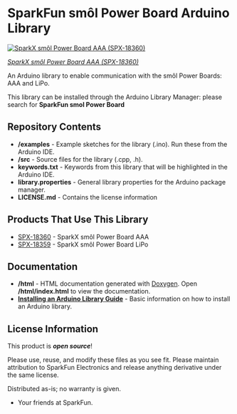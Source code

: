 # SparkFun smôl Power Board Arduino Library

[![SparkX smôl Power Board AAA (SPX-18360)]()](https://www.sparkfun.com/products/18360)

[*SparkX smôl Power Board AAA (SPX-18360)*](https://www.sparkfun.com/products/18360)

An Arduino library to enable communication with the smôl Power Boards: AAA and LiPo.

This library can be installed through the Arduino Library Manager: please search for **SparkFun smol Power Board**

## Repository Contents

- **/examples** - Example sketches for the library (.ino). Run these from the Arduino IDE.
- **/src** - Source files for the library (.cpp, .h).
- **keywords.txt** - Keywords from this library that will be highlighted in the Arduino IDE.
- **library.properties** - General library properties for the Arduino package manager.
- **LICENSE.md** - Contains the license information

## Products That Use This Library

- [SPX-18360](https://www.sparkfun.com/products/18360) - SparkX smôl Power Board AAA
- [SPX-18359](https://www.sparkfun.com/products/18359) - SparkX smôl Power Board LiPo

## Documentation

- **/html** - HTML documentation generated with [Doxygen](https://www.doxygen.nl/index.html). Open **/html/index.html** to view the documentation.
- **[Installing an Arduino Library Guide](https://learn.sparkfun.com/tutorials/installing-an-arduino-library)** - Basic information on how to install an Arduino library.

## License Information

This product is _**open source**_!

Please use, reuse, and modify these files as you see fit. Please maintain attribution to SparkFun Electronics and release anything derivative under the same license.

Distributed as-is; no warranty is given.

- Your friends at SparkFun.
